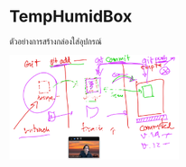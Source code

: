<h1>TempHumidBox</h1>
<p>ตัวอย่างการสร้างกล่องใส่อุปกรณ์</p>
<img src="ref/Screen Shot 2021-09-01 at 13.08.42.png" width="300">
